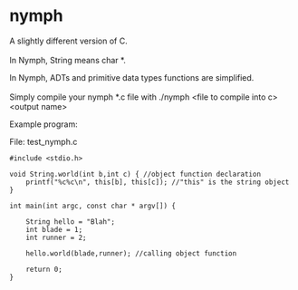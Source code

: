# nymph
A slightly different version of C.
<br/>
<br/>
In Nymph, String means char \*.

In Nymph, ADTs and primitive data types functions are simplified.
<br/>
<br/>
Simply compile your nymph \*.c file with ./nymph \<file to compile into c\> \<output name\>

Example program:

File: test_nymph.c

    #include <stdio.h>

    void String.world(int b,int c) { //object function declaration
        printf("%c%c\n", this[b], this[c]); //"this" is the string object
    }

    int main(int argc, const char * argv[]) {

        String hello = "Blah";
        int blade = 1;
        int runner = 2;

        hello.world(blade,runner); //calling object function

        return 0;
    }
